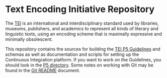 # Text Encoding Initiative Repository

The [TEI](http://www.tei-c.org) is an international and interdisciplinary standard used by libraries, museums, publishers, and academics to represent all kinds of literary and linguistic texts, using an encoding scheme that is maximally expressive and minimally obsolescent.

This repository contains the sources for building the [TEI P5 Guidelines](http://www.tei-c.org/release/doc/tei-p5-doc/en/html/index.html) and schemas as well as documentation and scripts for setting up the Continuous Integration platform. If you want to work on the Guidelines, you should look in the [P5 directory](https://github.com/TEIC/TEI/tree/master/P5). Some notes on working with Git may be found in the [Git README](https://github.com/TEIC/TEI/blob/master/Documents/Git-README.md) document.
